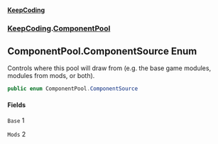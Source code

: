 #### [KeepCoding](index.md 'index')
### [KeepCoding](KeepCoding.md 'KeepCoding').[ComponentPool](KeepCoding_ComponentPool.md 'KeepCoding.ComponentPool')
## ComponentPool.ComponentSource Enum
Controls where this pool will draw from (e.g. the base game modules, modules from mods, or both).  
```csharp
public enum ComponentPool.ComponentSource

```
#### Fields
<a name='KeepCoding_ComponentPool_ComponentSource_Base'></a>
`Base` 1  
  
<a name='KeepCoding_ComponentPool_ComponentSource_Mods'></a>
`Mods` 2  
  
